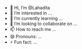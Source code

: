 - 👋 Hi, I’m @Lahadita
- 👀 I’m interested in  ...
- 🌱 I’m currently learning ...
- 💞️ I’m looking to collaborate on ...
- 📫 How to reach me ...
- 😄 Pronouns: ...
- ⚡ Fun fact: ...

<!---
Lahadita/Lahadita is a ✨ special ✨ repository because its `README.md` (this file) appears on your GitHub profile.
You can click the Preview link to take a look at your changes.
--->
